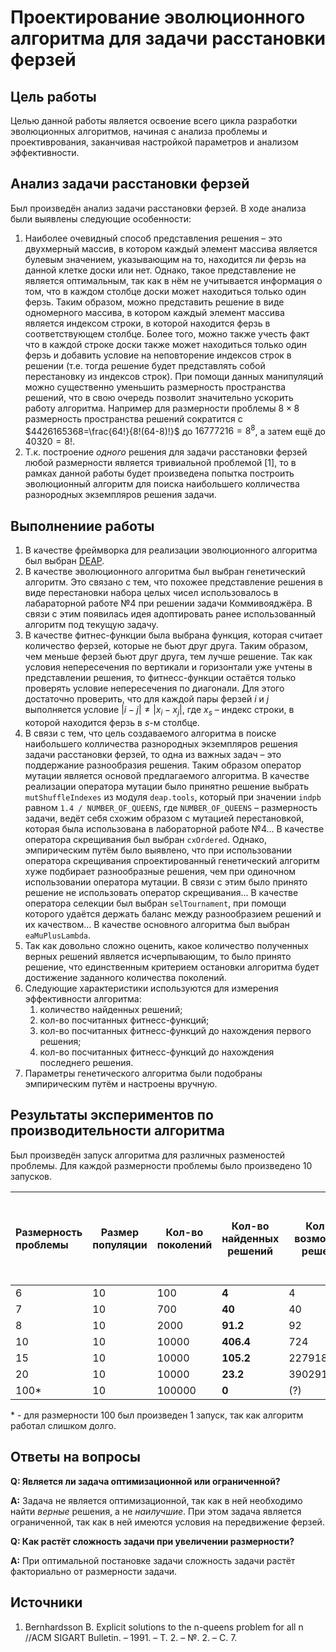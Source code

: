 # Проектирование эволюционного алгоритма для задачи расстановки ферзей

## Цель работы
Целью данной работы является освоение всего цикла разработки эволюционных алгоритмов, начиная с анализа проблемы и проективрования, заканчивая настройкой параметров и анализом эффективности.

## Анализ задачи расстановки ферзей
Был произведён анализ задачи расстановки ферзей. В ходе анализа были выявлены следующие особенности:
1. Наиболее очевидный способ представления решения – это двухмерный массив, в котором каждый элемент массива является булевым значением, указывающим на то, находится ли ферзь на данной клетке доски или нет. Однако, такое представление не является оптимальным, так как в нём не учитывается информация о том, что в каждом столбце доски может находиться только один ферзь. Таким образом, можно представить решение в виде одномерного массива, в котором каждый элемент массива является индексом строки, в которой находится ферзь в соответствующем столбце. Более того, можно также учесть факт что в каждой строке доски также может находиться только один ферзь и добавить условие на неповторение индексов строк в решении (т.е. тогда решение будет представлять собой перестановку из индексов строк). При помощи данных манипуляций можно существенно уменьшить размерность пространства решений, что в свою очередь позволит значительно ускорить работу алгоритма. Например для размерности проблемы $8 \times 8$ размерность пространства решений сократится c $4426165368=\frac{64!}{8!(64-8)!}$ до $16777216=8^8$, а затем ещё до $40320=8!$.
2. Т.к. построение *одного* решения для задачи расстановки ферзей любой размерности является тривиальной проблемой [1], то в рамках данной работы будет произведена попытка построить эволюционный алгоритм для поиска наибольшего колличества разнородных экземпляров решения задачи.

## Выполнениие работы
1. В качестве фреймворка для реализации эволюционного алгоритма был выбран [DEAP](https://deap.readthedocs.io/en/master/).
2. В качестве эволюционного алгоритма был выбран генетический алгоритм. Это связано с тем, что похожее представление решения в виде перестановки набора целых чисел использовалось в лабараторной работе №4 при решении задачи Коммивояджёра. В связи с этим появилась идея адоптировать ранее использованный алгоритм под текущую задачу.
3. В качестве фитнес-функции была выбрана функция, которая считает количество ферзей, которые не бьют друг друга. Таким образом, чем меньше ферзей бьют друг друга, тем лучше решение. Так как условия непересечения по вертикали и горизонтали уже учтены в представлении решения, то фитнесс-функции остаётся только проверять условие непересечения по диагонали. Для этого достаточно проверить, что для каждой пары ферзей $i$ и $j$ выполняется условие $|i-j| \neq |x_i-x_j|$, где $x_s$ – индекс строки, в которой находится ферзь в $s$-м столбце.
4. В связи с тем, что цель создаваемого алгоритма в поиске наибольшего колличества разнородных экземпляров решения задачи расстановки ферзей, то одна из важных задач – это поддержание разнообразия решения. Таким образом оператор мутации является основой предлагаемого алгоритма. В качестве реализации оператора мутации было принятно решение выбрать ```mutShuffleIndexes``` из модуля ```deap.tools```, который при значении ```indpb``` равном ```1.4 / NUMBER_OF_QUEENS```, где ```NUMBER_OF_QUEENS``` – размерность задачи, ведёт себя схожим образом с мутацией перестановкой, которая была использована в лабораторной работе №4... В качестве оператора скрещивания был выбран ```cxOrdered```. Однако, эмпирическим путём было выявлено, что при использовании оператора скрещивания спроектированный генетический алгоритм хуже подбирает разнообразные решения, чем при одиночном использовании оператора мутации. В связи с этим было принято решение не использовать оператор скрещивания... В качестве оператора селекции был выбран ```selTournament```, при помощи которого удаётся держать баланс между разнообразием решений и их качеством... В качестве основного алгоритма был выбран ```eaMuPlusLambda```.
5. Так как довольно сложно оценить, какое количество полученных верных решений является исчерпывающим, то было принято решение, что единственным критерием остановки алгоритма будет достижение заданного количества поколений.
6. Следующие характеристики используются для измерения эффективности алгоритма:
    1. количество найденных решений;
    2. кол-во посчитанных фитнесс-функций;
    3. кол-во посчитанных фитнесс-функций до нахождения первого решения;
    4. кол-во посчитанных фитнесс-функций до нахождения последнего решения.
7. Параметры генетического алгоритма были подобраны эмпирическим путём и настроены вручную.

## Результаты экспериментов по производительности алгоритма
Был произведён запуск алгоритма для различных разменостей проблемы. Для каждой размерности проблемы было произведено 10 запусков.

| Размерность проблемы | Размер популяции | Кол-во поколений | **Кол-во найденных решений** | Кол-во возможных решений | Кол-во посчитанных фитнесс-функций | Кол-во посчитанных фитнесс-функций до нахождения первого решения | Кол-во посчитанных фитнесс-функций до нахождения последнего решения |  
| :--- | --- | --- | --- | --- | --- | --- | --- |
| 6 | 10 | 100 | **4** | 4 | 7006 | 199.2 | 1905.6 |
| 7 | 10 | 700 | **40** | 40 | 49007 | 189.2 | 29873.2 |
| 8 | 10 | 2000 | **91.2** | 92 | 140008 | 248.2 | 116622.3 |
| 10 | 10 | 10000 | **406.4** | 724 | 700010 | 1223.3 | 696598.8 |
| 15 | 10 | 10000 | **105.2** | 2279184 | 700015 | 11109.8 | 696087.6 |
| 20 | 10 | 10000 | **23.2** | 39029188884 | 700020 | 41754.7 | 645237.3 |
| 100* | 10 | 100000 | **0** | (?) | ~7000000 | 0 | 0 |

\* - для размерности 100 был произведен 1 запуск, так как алгоритм работал слишком долго.


## Ответы на вопросы
**Q: Является ли задача оптимизационной или ограниченной?**

**A:** Задача не является оптимизационной, так как в ней необходимо найти *верные* решения, а не *наилучшие*. При этом задача является ограниченной, так как в ней имеются условия на передвижение ферзей.

**Q: Как растёт сложность задачи при увеличении размерности?**

**A:** При оптимальной постановке задачи сложность задачи растёт факториально от размерности задачи.

## Источники
1. Bernhardsson B. Explicit solutions to the n-queens problem for all n //ACM SIGART Bulletin. – 1991. – Т. 2. – №. 2. – С. 7.
